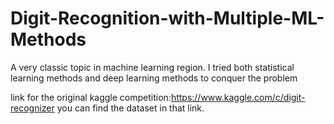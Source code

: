 # Digit-Recognition-with-Multiple-ML-Methods
A very classic topic in machine learning region. I tried both statistical learning methods and deep learning methods to conquer the problem


link for the original kaggle competition:https://www.kaggle.com/c/digit-recognizer
you can find the dataset in that link.
